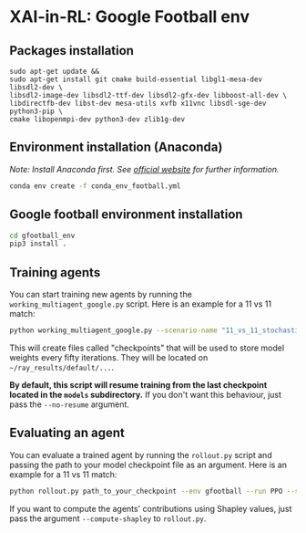 # XAI-in-RL: Google Football env

## Packages installation
```
sudo apt-get update && 
sudo apt-get install git cmake build-essential libgl1-mesa-dev libsdl2-dev \
libsdl2-image-dev libsdl2-ttf-dev libsdl2-gfx-dev libboost-all-dev \
libdirectfb-dev libst-dev mesa-utils xvfb x11vnc libsdl-sge-dev python3-pip \
cmake libopenmpi-dev python3-dev zlib1g-dev
```
## Environment installation (Anaconda)
*Note: Install Anaconda first. See [official website](https://docs.anaconda.com/anaconda/install/linux/) for further information.*
```bash
conda env create -f conda_env_football.yml
```

## Google football environment installation
```bash
cd gfootball_env
pip3 install .
```
## Training agents

You can start training new agents by running the `working_multiagent_google.py` script.
Here is an example for a 11 vs 11 match:
```bash
python working_multiagent_google.py --scenario-name "11_vs_11_stochastic" --num-agents 11 --num-policies 11 --num-iters 1000
```
This will create files called "checkpoints" that will be used to store model weights every fifty iterations.
They will be located on `~/ray_results/default/...`.

**By default, this script will resume training from the last checkpoint located in the `models` subdirectory.**
If you don't want this behaviour, just pass the `--no-resume` argument.

## Evaluating an agent

You can evaluate a trained agent by running the `rollout.py` script and passing the path to your model checkpoint file as an argument. Here is an example for a 11 vs 11 match:
```bash
python rollout.py path_to_your_checkpoint --env gfootball --run PPO --scenario-name "11_vs_11_stochastic" --num-agents 11 --episodes 20 --steps 10000
```
If you want to compute the agents' contributions using Shapley values, just pass the argument `--compute-shapley` to `rollout.py`.
